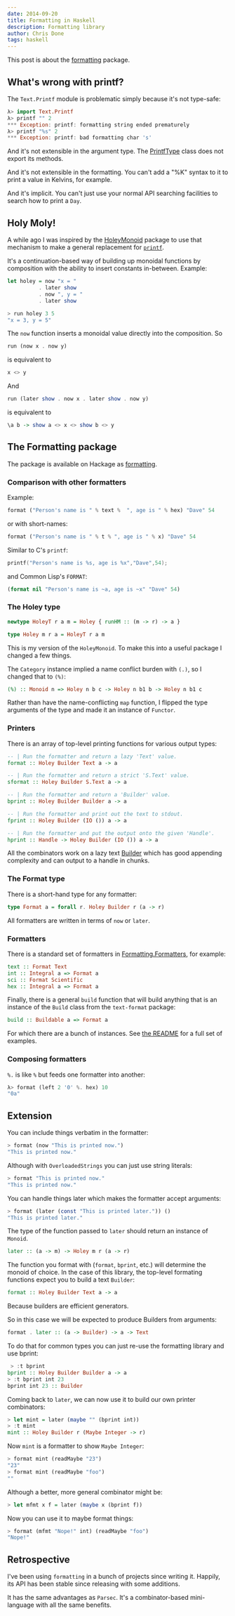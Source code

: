 ```yaml
---
date: 2014-09-20
title: Formatting in Haskell
description: Formatting library
author: Chris Done
tags: haskell
---
```


This post is about the
[formatting](http://hackage.haskell.org/package/formatting) package.

## What's wrong with printf?

The `Text.Printf` module is problematic simply because it's not
type-safe:

``` haskell
λ> import Text.Printf
λ> printf "" 2
*** Exception: printf: formatting string ended prematurely
λ> printf "%s" 2
*** Exception: printf: bad formatting char 's'
```

And it's not extensible in the argument type. The
[PrintfType](https://hackage.haskell.org/package/base-4.7.0.1/docs/Text-Printf.html#t:PrintfType)
class does not export its methods.

And it's not extensible in the formatting. You can't add a "%K" syntax
to it to print a value in Kelvins, for example.

And it's implicit. You can't just use your normal API searching
facilities to search how to print a `Day`.

## Holy Moly!

A while ago I was inspired by the
[HoleyMonoid](http://hackage.haskell.org/package/HoleyMonoid) package
to use that mechanism to make a general replacement for
[`printf`](https://hackage.haskell.org/package/base-4.7.0.1/docs/Text-Printf.html).

It's a continuation-based way of building up monoidal functions by
composition with the ability to insert constants in-between. Example:

``` haskell
let holey = now "x = "
          . later show
          . now ", y = "
          . later show

> run holey 3 5
"x = 3, y = 5"
```

The `now` function inserts a monoidal value directly into the
composition. So

``` haskell
run (now x . now y)
```

is equivalent to

``` haskell
x <> y
```

And

``` haskell
run (later show . now x . later show . now y)
```

is equivalent to

``` haskell
\a b -> show a <> x <> show b <> y
```

## The Formatting package

The package is available on Hackage as
[formatting](http://hackage.haskell.org/package/formatting).

### Comparison with other formatters

Example:

``` haskell
format ("Person's name is " % text %  ", age is " % hex) "Dave" 54
```

or with short-names:

``` haskell
format ("Person's name is " % t % ", age is " % x) "Dave" 54
```

Similar to C's `printf`:

``` c
printf("Person's name is %s, age is %x","Dave",54);
```

and Common Lisp's `FORMAT`:

``` lisp
(format nil "Person's name is ~a, age is ~x" "Dave" 54)
```

### The Holey type

``` haskell
newtype HoleyT r a m = Holey { runHM :: (m -> r) -> a }

type Holey m r a = HoleyT r a m
```

This is my version of the `HoleyMonoid`. To make this into a useful
package I changed a few things.

The `Category` instance implied a name conflict burden with `(.)`, so I
changed that to `(%)`:

``` haskell
(%) :: Monoid n => Holey n b c -> Holey n b1 b -> Holey n b1 c
```

Rather than have the name-conflicting `map` function, I flipped the
type arguments of the type and made it an instance of `Functor`.

### Printers

There is an array of top-level printing functions for various output
types:

``` haskell
-- | Run the formatter and return a lazy 'Text' value.
format :: Holey Builder Text a -> a

-- | Run the formatter and return a strict 'S.Text' value.
sformat :: Holey Builder S.Text a -> a

-- | Run the formatter and return a 'Builder' value.
bprint :: Holey Builder Builder a -> a

-- | Run the formatter and print out the text to stdout.
fprint :: Holey Builder (IO ()) a -> a

-- | Run the formatter and put the output onto the given 'Handle'.
hprint :: Handle -> Holey Builder (IO ()) a -> a
```

All the combinators work on a lazy text
[Builder](http://hackage.haskell.org/package/text-1.1.1.3/docs/Data-Text-Lazy-Builder.html)
which has good appending complexity and can output to a handle in chunks.

### The Format type

There is a short-hand type for any formatter:

``` haskell
type Format a = forall r. Holey Builder r (a -> r)
```

All formatters are written in terms of `now` or `later`.

### Formatters

There is a standard set of formatters in
[Formatting.Formatters](http://hackage.haskell.org/package/formatting-5.2/docs/Formatting-Formatters.html),
for example:

``` haskell
text :: Format Text
int :: Integral a => Format a
sci :: Format Scientific
hex :: Integral a => Format a
```

Finally, there is a general `build` function that will build anything
that is an instance of the `Build` class from the `text-format`
package:

``` haskell
build :: Buildable a => Format a
```

For which there are a bunch of instances. See
[the README](https://github.com/chrisdone/formatting#hello-world-texts)
for a full set of examples.

### Composing formatters

`%.` is like `%` but feeds one formatter into another:

``` haskell
λ> format (left 2 '0' %. hex) 10
"0a"
```

## Extension

You can include things verbatim in the formatter:

``` haskell
> format (now "This is printed now.")
"This is printed now."
```

Although with `OverloadedStrings` you can just use string literals:

``` haskell
> format "This is printed now."
"This is printed now."
```

You can handle things later which makes the formatter accept arguments:

``` haskell
> format (later (const "This is printed later.")) ()
"This is printed later."
```

The type of the function passed to `later` should return an instance
of `Monoid`.

``` haskell
later :: (a -> m) -> Holey m r (a -> r)
```

The function you format with (`format`, `bprint`, etc.)
will determine the monoid of choice. In the case of this library, the
top-level formating functions expect you to build a text `Builder`:

``` haskell
format :: Holey Builder Text a -> a
```

Because builders are efficient generators.

So in this case we will be expected to produce Builders from arguments:

``` haskell
format . later :: (a -> Builder) -> a -> Text
```

To do that for common types you can just re-use the formatting library
and use bprint:

``` haskell
 > :t bprint
bprint :: Holey Builder Builder a -> a
> :t bprint int 23
bprint int 23 :: Builder
```

Coming back to `later`, we can now use it to build our own printer
combinators:

``` haskell
> let mint = later (maybe "" (bprint int))
> :t mint
mint :: Holey Builder r (Maybe Integer -> r)
```

Now `mint` is a formatter to show `Maybe Integer`:

``` haskell
> format mint (readMaybe "23")
"23"
> format mint (readMaybe "foo")
""
```

Although a better, more general combinator might be:

``` haskell
> let mfmt x f = later (maybe x (bprint f))
```

Now you can use it to maybe format things:

``` haskell
> format (mfmt "Nope!" int) (readMaybe "foo")
"Nope!"
```

## Retrospective

I've been using `formatting` in a bunch of projects since writing
it. Happily, its API has been stable since releasing with some
additions.

It has the same advantages as `Parsec`. It's a combinator-based
mini-language with all the same benefits.
